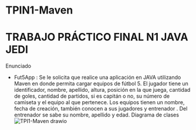 # TPIN1-Maven
# TRABAJO PRÁCTICO FINAL N1 JAVA JEDI
Enunciado 
- Fut5App : Se le solicita que realice una aplicación en JAVA utilizando Maven en donde
permita cargar equipos de fútbol 5. El jugador tiene un identificador, nombre, apellido, altura,
posición en la que juega, cantidad de goles, cantidad de partidos, si es capitán o no, su
número de camiseta y el equipo al que pertenece. Los equipos tienen un nombre, fecha de
creación, también conocen a sus jugadores y entrenador . Del entrenador se sabe su
nombre, apellido y edad.
Diagrama de clases 
![TPI1-Maven drawio](https://github.com/ulisespallares888/TPIN1-Maven/assets/54750620/e7733660-8a9d-4b3d-8123-84b9c52ed62f)
